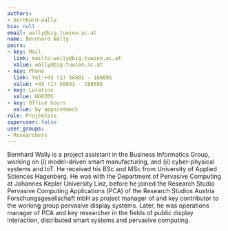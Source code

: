 ```yaml
---
authors:
- bernhard-wally
bio: null
email: wally@big.tuwien.ac.at
name: Bernhard Wally
pairs:
- key: Mail
  link: mailto:wally@big.tuwien.ac.at
  value: wally@big.tuwien.ac.at
- key: Phone
  link: tel:+43 (1) 58801 - 188695
  value: +43 (1) 58801 - 188695
- key: Location
  value: HG0205
- key: Office hours
  value: by appointment
role: Projektass.
superuser: false
user_groups:
- Researchers
---
```


Bernhard Wally is a project assistant in the Business Informatics Group, working on (i) model-driven smart manufacturing, and (ii) cyber-physical systems and IoT. He received his BSc and MSc from University of Applied Sciences Hagenberg. He was with the Department of Pervasive Computing at Johannes Kepler University Linz, before he joined the Research Studio Pervasive Computing Applications (PCA) of the Research Studios Austria Forschungsgesellschaft mbH as project manager of and key contributor to the working group pervasive display systems. Later, he was operations manager of PCA and key researcher in the fields of public display interaction, distributed smart systems and pervasive computing.
